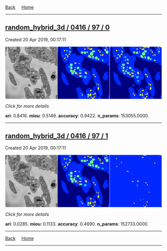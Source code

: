 
[Back](..)&nbsp;&nbsp;&nbsp;&nbsp;&nbsp;[Home](https://leapmanlab.github.io/snapshots)

---

<div class="summary"><a href="0"><h2>random_hybrid_3d / 0416 / 97 / 0</h2></a><p>Created 20 Apr 2019, 00:17:11
</p><a href="0"><img src="0/media/summary.png" align="center"></a><p>
<i>Click for more details</i>
</p></div>

**ari**: 0.8416. **miou**: 0.5149. **accuracy**: 0.9422. **n_params**: 153055.0000. 

---

<div class="summary"><a href="1"><h2>random_hybrid_3d / 0416 / 97 / 1</h2></a><p>Created 20 Apr 2019, 00:17:11
</p><a href="1"><img src="1/media/summary.png" align="center"></a><p>
<i>Click for more details</i>
</p></div>

**ari**: 0.0285. **miou**: 0.1133. **accuracy**: 0.4690. **n_params**: 152733.0000. 

---

[Back](..)&nbsp;&nbsp;&nbsp;&nbsp;&nbsp;[Home](https://leapmanlab.github.io/snapshots)

---
